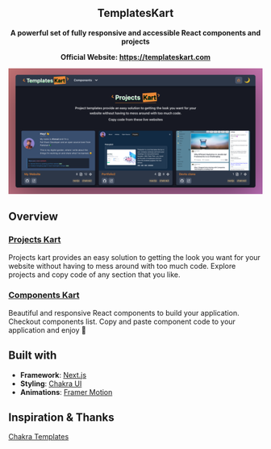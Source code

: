 <div align="center">
  <h2 align="center">TemplatesKart</h2>
  
  <strong>A powerful set of fully responsive and accessible React components and projects</strong>
  
  <strong>Official Website: https://templateskart.com</strong>
</div>

<div align="center">
  <a href="https://templateskart.com" target="_blank">
    <img src="./public/assets/images/home_screen.png">
  </a>
</div>



## Overview

### [Projects Kart](https://templateskart.com)

Projects kart provides an easy solution to getting the look you want for your website without having to mess around with too much code.
Explore projects and copy code of any section that you like.

### [Components Kart](https://templateskart.com/components)

Beautiful and responsive React components to build your application. Checkout components list. Copy and paste component code to your application and enjoy 🎉

## Built with

- **Framework**: [Next.js](https://nextjs.org/)
- **Styling**: [Chakra UI](https://chakra-ui.com/)
- **Animations**: [Framer Motion](https://www.framer.com/motion/)

## Inspiration & Thanks

<a href="https://chakra-templates.dev" target="_blank">
  Chakra Templates️
</a>
